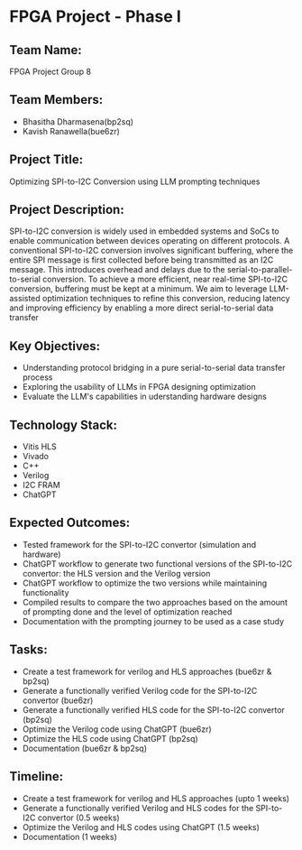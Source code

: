 # FPGA Project - Phase I


## Team Name:
FPGA Project Group 8


## Team Members:
- Bhasitha Dharmasena(bp2sq)
- Kavish Ranawella(bue6zr)


## Project Title:
Optimizing SPI-to-I2C Conversion using LLM prompting techniques


## Project Description:
SPI-to-I2C conversion is widely used in embedded systems and SoCs to
enable communication between devices operating on different protocols. A conventional
SPI-to-I2C conversion involves significant buffering, where the entire SPI message is first
collected before being transmitted as an I2C message. This introduces overhead and
delays due to the serial-to-parallel-to-serial conversion. To achieve a more efficient, near
real-time SPI-to-I2C conversion, buffering must be kept at a minimum. We aim to leverage
LLM-assisted optimization techniques to refine this conversion, reducing latency and
improving efficiency by enabling a more direct serial-to-serial data transfer


## Key Objectives:
- Understanding protocol bridging in a pure serial-to-serial data transfer process
- Exploring the usability of LLMs in FPGA designing optimization
- Evaluate the LLM's capabilities in uderstanding hardware designs

## Technology Stack:
- Vitis HLS
- Vivado
- C++
- Verilog
- I2C FRAM
- ChatGPT


## Expected Outcomes:
- Tested framework for the SPI-to-I2C convertor (simulation and hardware)
- ChatGPT workflow to generate two functional versions of the SPI-to-I2C convertor: the
HLS version and the Verilog version
- ChatGPT workflow to optimize the two versions while maintaining functionality
- Compiled results to compare the two approaches based on the amount of prompting
done and the level of optimization reached
- Documentation with the prompting journey to be used as a case study

## Tasks:
- Create a test framework for verilog and HLS approaches (bue6zr & bp2sq)
- Generate a functionally verified Verilog code for the SPI-to-I2C convertor (bue6zr)
- Generate a functionally verified HLS code for the SPI-to-I2C convertor (bp2sq)
- Optimize the Verilog code using ChatGPT (bue6zr)
- Optimize the HLS code using ChatGPT (bp2sq)
- Documentation (bue6zr & bp2sq)


## Timeline:
- Create a test framework for verilog and HLS approaches (upto 1 weeks)
- Generate a functionally verified Verilog and HLS codes for the SPI-to-I2C convertor (0.5 weeks)
- Optimize the Verilog and HLS codes using ChatGPT (1.5 weeks)
- Documentation (1 weeks)
